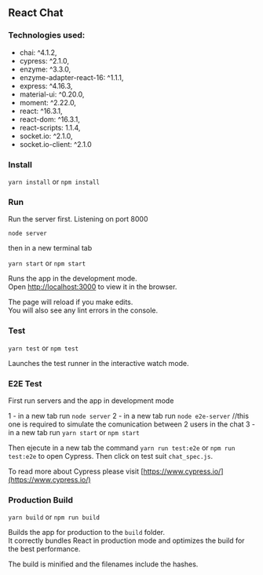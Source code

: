## React Chat

### Technologies used: 

* chai: ^4.1.2,
* cypress: ^2.1.0,
* enzyme: ^3.3.0,
* enzyme-adapter-react-16: ^1.1.1,
* express: ^4.16.3,
* material-ui: ^0.20.0,
* moment: ^2.22.0,
* react: ^16.3.1,
* react-dom: ^16.3.1,
* react-scripts: 1.1.4,
* socket.io: ^2.1.0,
* socket.io-client: ^2.1.0

### Install

`yarn install` or `npm install`

### Run

Run the server first. Listening on port 8000

`node server`

then in a new terminal tab

`yarn start` or `npm start`

Runs the app in the development mode.<br>
Open [http://localhost:3000](http://localhost:3000) to view it in the browser.

The page will reload if you make edits.<br>
You will also see any lint errors in the console.

### Test

`yarn test` or `npm test`

Launches the test runner in the interactive watch mode.<br>

### E2E Test

First run servers and the app in development mode

1 - in a new tab run `node server`
2 - in a new tab run `node e2e-server` //this one is required to simulate the comunication between 2 users in the chat
3 - in a new tab run `yarn start` or `npm start`

Then ejecute in a new tab the command `yarn run test:e2e` or `npm run test:e2e` to open Cypress. Then click on test suit `chat_spec.js`.

To read more about Cypress please visit [https://www.cypress.io/](https://www.cypress.io/)

### Production Build

`yarn build` or `npm run build`

Builds the app for production to the `build` folder.<br>
It correctly bundles React in production mode and optimizes the build for the best performance.

The build is minified and the filenames include the hashes.<br>
